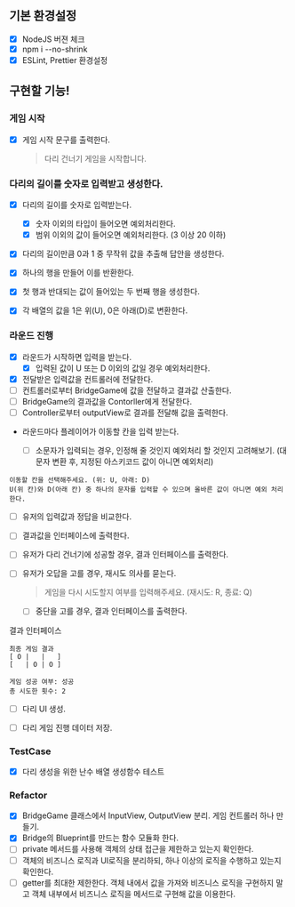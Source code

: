 ## 기본 환경설정

- [x] NodeJS 버젼 체크
- [x] npm i --no-shrink
- [x] ESLint, Prettier 환경설정

## 구현할 기능!

### 게임 시작

- [x] 게임 시작 문구를 출력한다. <outputView>
  > 다리 건너기 게임을 시작합니다.

### 다리의 길이를 숫자로 입력받고 생성한다.

- [x] 다리의 길이를 숫자로 입력받는다. <InputView>

  - [x] 숫자 이외의 타입이 들어오면 예외처리한다.<BridgeMaker>
  - [x] 범위 이외의 값이 들어오면 예외처리한다. (3 이상 20 이하)<BridgeMaker>

- [x] 다리의 길이만큼 0과 1 중 무작위 값을 추출해 답안을 생성한다. 
- [x] 하나의 행을 만들어 이를 반환한다.
- [x] 첫 행과 반대되는 값이 들어있는 두 번째 행을 생성한다.
- [x] 각 배열의 값을 1은 위(U), 0은 아래(D)로 변환한다.


### 라운드 진행

- [x] 라운드가 시작하면 입력을 받는다. <InputView>
  - [x] 입력된 값이 U 또는 D 이외의 값일 경우 예외처리한다.
- [x] 전달받은 입력값을 컨트롤러에 전달한다. <GameContorller>
- [ ] 컨트롤러로부터 BridgeGame에 값을 전달하고 결과값 산출한다.
- [ ] BridgeGame의 결과값을 Contorller에게 전달한다.
- [ ] Controller로부터 outputView로 결과를 전달해 값을 출력한다.

- 라운드마다 플레이어가 이동할 칸을 입력 받는다. <InputView>
  - [ ] 소문자가 입력되는 경우, 인정해 줄 것인지 예외처리 할 것인지 고려해보기. (대문자 변환 후, 지정된 아스키코드 값이 아니면 예외처리)

```
이동할 칸을 선택해주세요. (위: U, 아래: D)
U(위 칸)와 D(아래 칸) 중 하나의 문자를 입력할 수 있으며 올바른 값이 아니면 예외 처리한다.
```

- [ ] 유저의 입력값과 정답을 비교한다.
- [ ] 결과값을 인터페이스에 출력한다.
- [ ] 유저가 다리 건너기에 성공할 경우, 결과 인터페이스를 출력한다.

- [ ] 유저가 오답을 고를 경우, 재시도 의사를 묻는다.
  > 게임을 다시 시도할지 여부를 입력해주세요. (재시도: R, 종료: Q)
  - [ ] 중단을 고를 경우, 결과 인터페이스를 출력한다.

결과 인터페이스
```
최종 게임 결과
[ O |   |   ]
[   | O | O ]

게임 성공 여부: 성공
총 시도한 횟수: 2
```

- [ ] 다리 UI 생성.
- [ ] 다리 게임 진행 데이터 저장.


### TestCase
- [x] 다리 생성을 위한 난수 배열 생성함수 테스트


### Refactor
- [x] BridgeGame 클래스에서 InputView, OutputView 분리. 게임 컨트롤러 하나 만들기.
- [x] Bridge의  Blueprint를 만드는 함수 모듈화 한다.
- [ ] private 메서드를 사용해 객체의 상태 접근을 제한하고 있는지 확인한다.
- [ ] 객체의 비즈니스 로직과 UI로직을 분리하되, 하나 이상의 로직을 수행하고 있는지 확인한다.
- [ ] getter를 최대한 제한한다. 객체 내에서 값을 가져와 비즈니스 로직을 구현하지 말고 객체 내부에서 비즈니스 로직을 메서드로 구현해 값을 이용한다. 